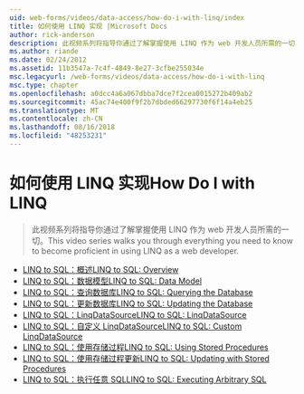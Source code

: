 ```yaml
---
uid: web-forms/videos/data-access/how-do-i-with-linq/index
title: 如何使用 LINQ 实现 |Microsoft Docs
author: rick-anderson
description: 此视频系列将指导你通过了解掌握使用 LINQ 作为 web 开发人员所需的一切。
ms.author: riande
ms.date: 02/24/2012
ms.assetid: 11b3547a-7c4f-4849-8e27-3cfbe255034e
msc.legacyurl: /web-forms/videos/data-access/how-do-i-with-linq
msc.type: chapter
ms.openlocfilehash: a0dcc4a6a067dbba7dce7f2cea0015272b409ab2
ms.sourcegitcommit: 45ac74e400f9f2b7dbded66297730f6f14a4eb25
ms.translationtype: MT
ms.contentlocale: zh-CN
ms.lasthandoff: 08/16/2018
ms.locfileid: "48253231"
---
```

<a name="how-do-i-with-linq"></a><span data-ttu-id="14601-103">如何使用 LINQ 实现</span><span class="sxs-lookup"><span data-stu-id="14601-103">How Do I with LINQ</span></span>
====================
> <span data-ttu-id="14601-104">此视频系列将指导你通过了解掌握使用 LINQ 作为 web 开发人员所需的一切。</span><span class="sxs-lookup"><span data-stu-id="14601-104">This video series walks you through everything you need to know to become proficient in using LINQ as a web developer.</span></span>


- [<span data-ttu-id="14601-105">LINQ to SQL：概述</span><span class="sxs-lookup"><span data-stu-id="14601-105">LINQ to SQL: Overview</span></span>](how-do-i-linq-to-sql-overview.md)
- [<span data-ttu-id="14601-106">LINQ to SQL：数据模型</span><span class="sxs-lookup"><span data-stu-id="14601-106">LINQ to SQL: Data Model</span></span>](how-do-i-linq-to-sql-data-model.md)
- [<span data-ttu-id="14601-107">LINQ to SQL：查询数据库</span><span class="sxs-lookup"><span data-stu-id="14601-107">LINQ to SQL: Querying the Database</span></span>](how-do-i-linq-to-sql-querying-the-database.md)
- [<span data-ttu-id="14601-108">LINQ to SQL：更新数据库</span><span class="sxs-lookup"><span data-stu-id="14601-108">LINQ to SQL: Updating the Database</span></span>](how-do-i-linq-to-sql-updating-the-database.md)
- [<span data-ttu-id="14601-109">LINQ to SQL：LinqDataSource</span><span class="sxs-lookup"><span data-stu-id="14601-109">LINQ to SQL: LinqDataSource</span></span>](how-do-i-linq-to-sql-linqdatasource.md)
- [<span data-ttu-id="14601-110">LINQ to SQL：自定义 LinqDataSource</span><span class="sxs-lookup"><span data-stu-id="14601-110">LINQ to SQL: Custom LinqDataSource</span></span>](how-do-i-linq-to-sql-custom-linqdatasource.md)
- [<span data-ttu-id="14601-111">LINQ to SQL：使用存储过程</span><span class="sxs-lookup"><span data-stu-id="14601-111">LINQ to SQL: Using Stored Procedures</span></span>](how-do-i-linq-to-sql-using-stored-procedures.md)
- [<span data-ttu-id="14601-112">LINQ to SQL：使用存储过程更新</span><span class="sxs-lookup"><span data-stu-id="14601-112">LINQ to SQL: Updating with Stored Procedures</span></span>](how-do-i-linq-to-sql-updating-with-stored-procedures.md)
- [<span data-ttu-id="14601-113">LINQ to SQL：执行任意 SQL</span><span class="sxs-lookup"><span data-stu-id="14601-113">LINQ to SQL: Executing Arbitrary SQL</span></span>](how-do-i-linq-to-sql-executing-arbitrary-sql.md)

